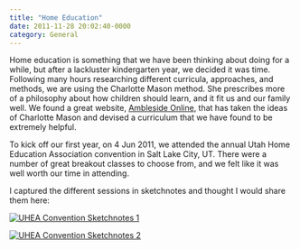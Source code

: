 ```yaml
---
title: "Home Education"
date: 2011-11-28 20:02:40-0000
category: General
---
```


Home education is something that we have been thinking about doing for a while, but after a lackluster kindergarten year, we decided it was time. Following many hours researching different curricula, approaches, and methods, we are using the Charlotte Mason method. She prescribes more of a philosophy about how children should learn, and it fit us and our family well. We found a great website, [Ambleside Online](http://www.amblesideonline.org), that has taken the ideas of Charlotte Mason and devised a curriculum that we have found to be extremely helpful.

To kick off our first year, on 4 Jun 2011, we attended the annual Utah Home Education Association convention in Salt Lake City, UT. There were a number of great breakout classes to choose from, and we felt like it was well worth our time in attending.

I captured the different sessions in sketchnotes and thought I would share them here:

[![UHEA Convention Sketchnotes 1](https://www.bennorris.blog/uploads/2018/b684314291.jpg "UHEA Convention Sketchnotes 1")](https://www.bennorris.blog/uploads/2018/b684314291.jpg)

[![UHEA Convention Sketchnotes 2](https://www.bennorris.blog/uploads/2018/db08158e05.jpg "UHEA Convention Sketchnotes 2")](https://www.bennorris.blog/uploads/2018/db08158e05.jpg)

